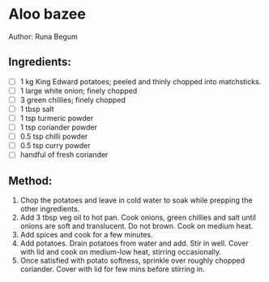 # Aloo bazee
Author: Runa Begum


## Ingredients:
- [ ] 1 kg King Edward potatoes; peeled and thinly chopped into matchsticks.
- [ ] 1 large white onion; finely chopped
- [ ] 3 green chillies; finely chopped
- [ ] 1 tbsp salt
- [ ] 1 tsp turmeric powder
- [ ] 1 tsp coriander powder
- [ ] 0.5 tsp chilli powder
- [ ] 0.5 tsp curry powder
- [ ] handful of fresh coriander

## Method:
1. Chop the potatoes and leave in cold water to soak while prepping the other ingredients.
2. Add 3 tbsp veg oil to hot pan. Cook onions, green chillies and salt until onions are soft and translucent. Do not brown. Cook on medium heat.
3. Add spices and cook for a few minutes.
4. Add potatoes. Drain potatoes from water and add. Stir in well. Cover with lid and cook on medium-low heat, stirring occasionally.
5. Once satisfied with potato softness, sprinkle over roughly chopped coriander. Cover with lid for few mins before stirring in.
